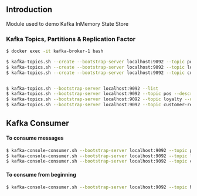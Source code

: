 ## Introduction
Module used to demo Kafka InMemory State Store

### Kafka Topics, Partitions & Replication Factor

```bash
$ docker exec -it kafka-broker-1 bash

$ kafka-topics.sh --create --bootstrap-server localhost:9092 --topic pos --partitions 5 --replication-factor 3 --config segment.bytes=1000000
$ kafka-topics.sh --create --bootstrap-server localhost:9092 --topic loyalty --partitions 5 --replication-factor 3 --config segment.bytes=1000000
$ kafka-topics.sh --create --bootstrap-server localhost:9092 --topic customer-rewards --partitions 5 --replication-factor 3 --config segment.bytes=1000000


$ kafka-topics.sh --bootstrap-server localhost:9092 --list
$ kafka-topics.sh --bootstrap-server localhost:9092 --topic pos --describe
$ kafka-topics.sh --bootstrap-server localhost:9092 --topic loyalty --describe
$ kafka-topics.sh --bootstrap-server localhost:9092 --topic customer-rewards --describe
```

## Kafka Consumer

#### To consume messages
```bash
$ kafka-console-consumer.sh --bootstrap-server localhost:9092 --topic pos
$ kafka-console-consumer.sh --bootstrap-server localhost:9092 --topic loyalty
$ kafka-console-consumer.sh --bootstrap-server localhost:9092 --topic customer-rewards
```

#### To consume from beginning
```bash
$ kafka-console-consumer.sh --bootstrap-server localhost:9092 --topic hello-kafka --from-beginning
```